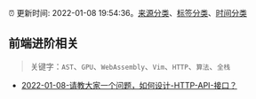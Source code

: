 :alarm_clock: 更新时间: 2022-01-08 19:54:36。[来源分类](../README.md)、[标签分类](../TAGS.md)、[时间分类](../TIMELINE.md)

## 前端进阶相关


> 关键字：`AST`、`GPU`、`WebAssembly`、`Vim`、`HTTP`、`算法`、`全栈`



- [2022-01-08-请教大家一个问题，如何设计-HTTP-API-接口？](https://www.v2ex.com/t/827058) 